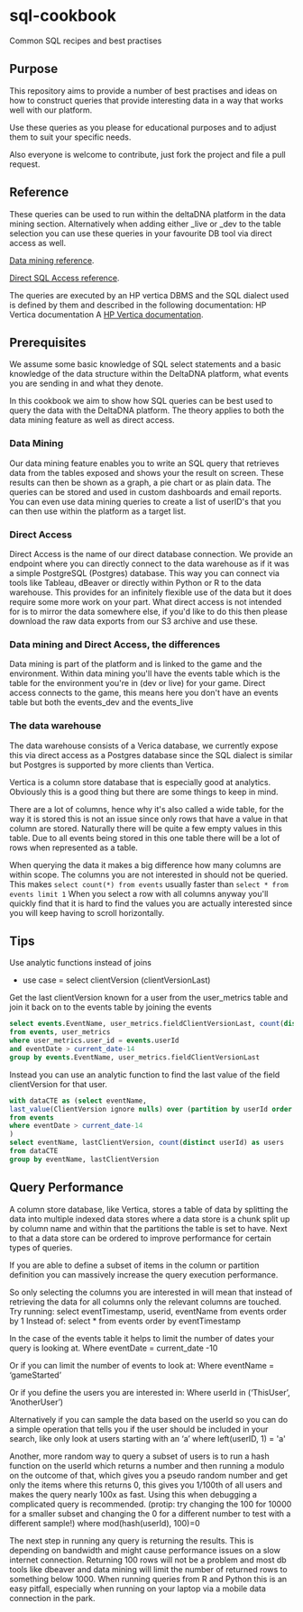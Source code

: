 # sql-cookbook
Common SQL recipes and best practises

## Purpose

This repository aims to provide a number of best practises and ideas on how to construct queries that provide interesting data in a way that works well with our platform.

Use these queries as you please for educational purposes and to adjust them to suit your specific needs.

Also everyone is welcome to contribute, just fork the project and file a pull request. 

## Reference

These queries can be used to run within the deltaDNA platform in the data mining section. Alternatively when adding either _live or _dev to the table selection you can use these queries in your favourite DB tool via direct access as well.

[Data mining reference](http://docs.deltadna.com/reference/analyze/data-mining/ "data mining").

[Direct SQL Access reference](http://docs.deltadna.com/reference/analyze/direct-sql-access/ "direct access").

The queries are executed by an HP vertica DBMS and the SQL dialect used is defined by them and described in the following documentation:
HP Vertica documentation
A [HP Vertica documentation](https://my.vertica.com/docs/8.0.x/HTML/#Authoring/SQLReferenceManual/SQLReferenceManual.htm "Vertica Docs").


## Prerequisites

We assume some basic knowledge of SQL select statements and a basic knowledge of the data structure within the DeltaDNA platform, what events you are sending in and what they denote.

In this cookbook we aim to show how SQL queries can be best used to query the data with the DeltaDNA platform. The theory applies to both the data mining feature as well as direct access.

### Data Mining
Our data mining feature enables you to write an SQL query that retrieves data from the tables exposed and shows your the result on screen. These results can then be shown as a graph, a pie chart or as plain data. The queries can be stored and used in custom dashboards and email reports. You can even use data mining queries to create a list of userID's that you can then use within the platform as a target list.

### Direct Access
Direct Access is the name of our direct database connection. We provide an endpoint where you can directly connect to the data warehouse as if it was a simple PostgreSQL (Postgres) database. This way you can connect via tools like Tableau, dBeaver or directly within Python or R to the data warehouse. This provides for an infinitely flexible use of the data but it does require some more work on your part. What direct access is not intended for is to mirror the data somewhere else, if you'd like to do this then please download the raw data exports from our S3 archive and use these.

### Data mining and Direct Access, the differences
Data mining is part of the platform and is linked to the game and the environment. Within data mining you'll have the events table which is the table for the environment you're in (dev or live) for your game. Direct access connects to the game, this means here you don't have an events table but both the events_dev and the events_live

### The data warehouse
The data warehouse consists of a Verica database, we currently expose this via direct access as a Postgres database since the SQL dialect is similar but Postgres is supported by more clients than Vertica.

Vertica is a column store database that is especially good at analytics. Obviously this is a good thing but there are some things to keep in mind.

There are a lot of columns, hence why it's also called a wide table, for the way it is stored this is not an issue since only rows that have a value in that column are stored. Naturally there will be quite a few empty values in this table.
Due to all events being stored in this one table there will be a lot of rows when represented as a table.

When querying the data it makes a big difference how many columns are within scope. The columns you are not interested in should not be queried. This makes `select count(*) from events` usually faster than `select * from events limit 1` When you select a row with all columns anyway you'll quickly find that it is hard to find the values you are actually interested since you will keep having to scroll horizontally.

## Tips
Use analytic functions instead of joins
- use case = select clientVersion (clientVersionLast)

Get the last clientVersion known for a user from the user_metrics table and join it back on to the events table by joining the events 
 
```sql
select events.EventName, user_metrics.fieldClientVersionLast, count(distinct userId) as users
from events, user_metrics
where user_metrics.user_id = events.userId
and eventDate > current_date-14
group by events.EventName, user_metrics.fieldClientVersionLast
 ```

Instead you can use an analytic function to find the last value of the field clientVersion for that user.
```sql
with dataCTE as (select eventName, 
last_value(ClientVersion ignore nulls) over (partition by userId order by eventId) as lastClientVersion, userId
from events
where eventDate > current_date-14
)
select eventName, lastClientVersion, count(distinct userId) as users
from dataCTE
group by eventName, lastClientVersion
```

## Query Performance

A column store database, like Vertica, stores a table of data by splitting the data into multiple indexed data stores where a data store is a chunk split up by column name and within that the partitions the table is set to have. Next to that a data store can be ordered to improve performance for certain types of queries.

If you are able to define a subset of items in the column or partition definition you can massively increase the query execution performance.

So only selecting the columns you are interested in will mean that instead of retrieving the data for all columns only the relevant columns are touched. Try running: 
select eventTimestamp, userid, eventName from events order by 1
Instead of:
select * from events order by eventTimestamp

In the case of the events table it helps to limit the number of dates your query is looking at.
Where eventDate = current_date -10

Or if you can limit the number of events to look at:
Where eventName = ‘gameStarted’

Or if you define the users you are interested in:
Where userId in (‘ThisUser’, ‘AnotherUser’)

Alternatively if you can sample the data based on the userId so you can do a simple operation that tells you if the user should be included in your search, like only look at users starting with an ‘a’
where left(userID, 1) = 'a'

Another, more random way to query a subset of users is to run a hash function on the userId which returns a number and then running a modulo on the outcome of that, which gives you a pseudo random number and get only the items where this returns 0, this gives you 1/100th of all users and makes the query nearly 100x as fast. Using this when debugging a complicated query is recommended. (protip: try changing the 100 for 10000 for a smaller subset and changing the 0 for a different number to test with a different sample!)
where mod(hash(userId), 100)=0

The next step in running any query is returning the results. This is depending on bandwidth and might cause performance issues on a slow internet connection. Returning 100 rows will not be a problem and most db tools like dbeaver and data mining will limit the number of returned rows to something below 1000. When running queries from R and Python this is an easy pitfall, especially when running on your laptop via a mobile data connection in the park.


